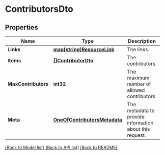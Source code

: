# ContributorsDto

## Properties

Name | Type | Description | Notes
------------ | ------------- | ------------- | -------------
**Links** | [**map[string]ResourceLink**](ResourceLink.md) | The links. | 
**Items** | [**[]ContributorDto**](ContributorDto.md) | The contributors. | 
**MaxContributors** | **int32** | The maximum number of allowed contributors. | [optional] 
**Meta** | [**OneOfContributorsMetadata**](oneOf&lt;ContributorsMetadata&gt;.md) | The metadata to provide information about this request. | [optional] 

[[Back to Model list]](../README.md#documentation-for-models) [[Back to API list]](../README.md#documentation-for-api-endpoints) [[Back to README]](../README.md)


